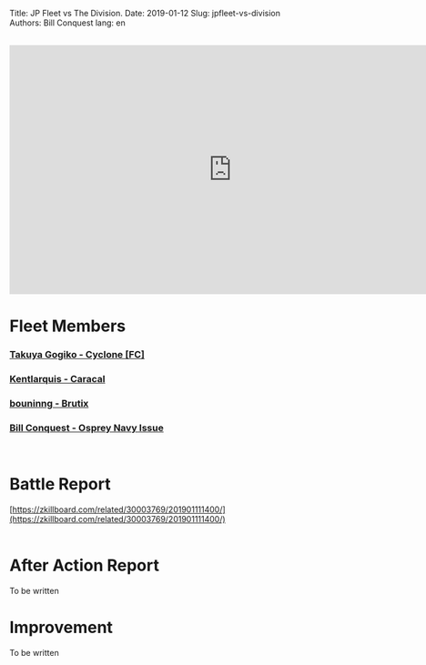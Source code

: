 Title: JP Fleet vs The Division.
Date: 2019-01-12
Slug: jpfleet-vs-division
Authors: Bill Conquest
lang: en

<br />
<iframe width="780" height="438" src="https://www.youtube.com/embed/89aRNHrcLMk" frameborder="0" allow="accelerometer; autoplay; encrypted-media; gyroscope; picture-in-picture" allowfullscreen></iframe>

# Fleet Members
### [Takuya Gogiko - Cyclone [FC]](https://zkillboard.com/character/95235307/)
### [Kentlarquis - Caracal](https://zkillboard.com/character/94500364/)
### [bouninng - Brutix](https://zkillboard.com/character/508340745/)
### [Bill Conquest - Osprey Navy Issue](https://zkillboard.com/character/2113999933/)
<br />

# Battle Report
[https://zkillboard.com/related/30003769/201901111400/](https://zkillboard.com/related/30003769/201901111400/)
<br /><br />

# After Action Report
To be written
<br />

# Improvement
To be written

